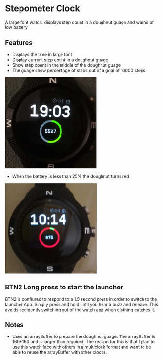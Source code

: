 # Stepometer Clock

A large font watch, displays step count in a doughnut guage and warns of low battery

## Features

- Displays the time in large font
- Display current step count in a doughnut guage
- Show step count in the middle of the doughnut guage
- The guage show percentage of steps out of a goal of 10000 steps



![](screenshot1.jpg)

- When the battery is less than 25% the doughnut turns red

![](screenshot2.jpg)


## BTN2 Long press to start the launcher

BTN2 is confiured to respond to a 1.5 second press in order to switch
to the launcher App. Simply press and hold until you hear a buzz and
release. This avoids accidently switching out of the watch app when
clothing catches it.

## Notes

* Uses an arrayBuffer to prepare the doughnut guage. The arrayBuffer
  is 160*160 and is larger than required. The reason for this is that
  I plan to use this watch face with others in a multiclock format
  and want to be able to reuse the arrayBuffer with other clocks.
